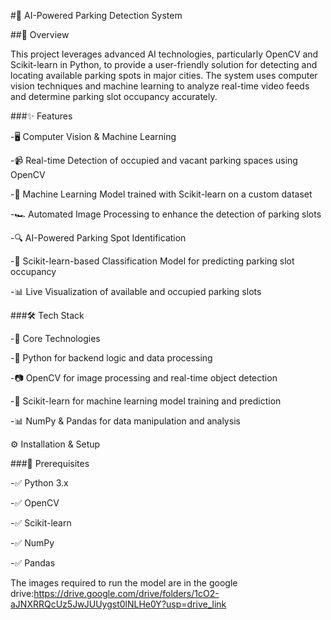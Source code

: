 #🚗 AI-Powered Parking Detection System

##📌 Overview

This project leverages advanced AI technologies, particularly OpenCV and Scikit-learn in Python, to provide a user-friendly solution for detecting and locating available parking spots in major cities. The system uses computer vision techniques and machine learning to analyze real-time video feeds and determine parking slot occupancy accurately.

###✨ Features

-🖥️ Computer Vision & Machine Learning

-📹 Real-time Detection of occupied and vacant parking spaces using OpenCV

-🤖 Machine Learning Model trained with Scikit-learn on a custom dataset

-🏎️ Automated Image Processing to enhance the detection of parking slots

-🔍 AI-Powered Parking Spot Identification

-🎯 Scikit-learn-based Classification Model for predicting parking slot occupancy

-📊 Live Visualization of available and occupied parking slots

###🛠️ Tech Stack

-🚀 Core Technologies

-🐍 Python for backend logic and data processing

-📷 OpenCV for image processing and real-time object detection

-🧠 Scikit-learn for machine learning model training and prediction

-📊 NumPy & Pandas for data manipulation and analysis

⚙️ Installation & Setup

###🔧 Prerequisites

-✅ Python 3.x

-✅ OpenCV

-✅ Scikit-learn

-✅ NumPy

-✅ Pandas


The images required to run the model are in the google drive:https://drive.google.com/drive/folders/1cO2-aJNXRRQcUz5JwJUUygst0lNLHe0Y?usp=drive_link
